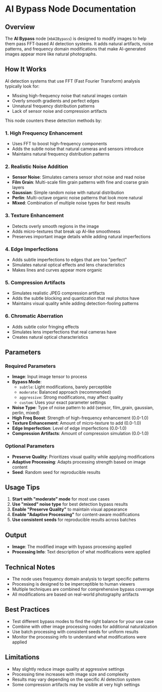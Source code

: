 # AI Bypass Node Documentation

## Overview

The **AI Bypass** node (`mbAIBypass`) is designed to modify images to help them pass FFT-based AI detection systems. It adds natural artifacts, noise patterns, and frequency domain modifications that make AI-generated images appear more like natural photographs.

## How It Works

AI detection systems that use FFT (Fast Fourier Transform) analysis typically look for:
- Missing high-frequency noise that natural images contain
- Overly smooth gradients and perfect edges
- Unnatural frequency distribution patterns
- Lack of sensor noise and compression artifacts

This node counters these detection methods by:

### 1. **High Frequency Enhancement**
- Uses FFT to boost high-frequency components
- Adds the subtle noise that natural cameras and sensors introduce
- Maintains natural frequency distribution patterns

### 2. **Realistic Noise Addition**
- **Sensor Noise**: Simulates camera sensor shot noise and read noise
- **Film Grain**: Multi-scale film grain patterns with fine and coarse grain layers
- **Gaussian**: Simple random noise with natural distribution  
- **Perlin**: Multi-octave organic noise patterns that look more natural
- **Mixed**: Combination of multiple noise types for best results

### 3. **Texture Enhancement**
- Detects overly smooth regions in the image
- Adds micro-textures that break up AI-like smoothness
- Preserves important image details while adding natural imperfections

### 4. **Edge Imperfections**
- Adds subtle imperfections to edges that are too "perfect"
- Simulates natural optical effects and lens characteristics
- Makes lines and curves appear more organic

### 5. **Compression Artifacts**
- Simulates realistic JPEG compression artifacts
- Adds the subtle blocking and quantization that real photos have
- Maintains visual quality while adding detection-fooling patterns

### 6. **Chromatic Aberration**
- Adds subtle color fringing effects
- Simulates lens imperfections that real cameras have
- Creates natural optical characteristics

## Parameters

### Required Parameters

- **Image**: Input image tensor to process
- **Bypass Mode**: 
  - `subtle`: Light modifications, barely perceptible
  - `moderate`: Balanced approach (recommended)
  - `aggressive`: Strong modifications, may affect quality
  - `custom`: Uses your exact parameter settings
- **Noise Type**: Type of noise pattern to add (sensor, film_grain, gaussian, perlin, mixed)
- **High Freq Boost**: Strength of high-frequency enhancement (0.0-1.0)
- **Texture Enhancement**: Amount of micro-texture to add (0.0-1.0)
- **Edge Imperfection**: Level of edge imperfections (0.0-1.0)
- **Compression Artifacts**: Amount of compression simulation (0.0-1.0)

### Optional Parameters

- **Preserve Quality**: Prioritizes visual quality while applying modifications
- **Adaptive Processing**: Adapts processing strength based on image content
- **Seed**: Random seed for reproducible results

## Usage Tips

1. **Start with "moderate" mode** for most use cases
2. **Use "mixed" noise type** for best detection bypass results
3. **Enable "Preserve Quality"** to maintain visual appearance
4. **Enable "Adaptive Processing"** for content-aware modifications
5. **Use consistent seeds** for reproducible results across batches

## Output

- **Image**: The modified image with bypass processing applied
- **Processing Info**: Text description of what modifications were applied

## Technical Notes

- The node uses frequency domain analysis to target specific patterns
- Processing is designed to be imperceptible to human viewers
- Multiple techniques are combined for comprehensive bypass coverage
- All modifications are based on real-world photography artifacts

## Best Practices

- Test different bypass modes to find the right balance for your use case
- Combine with other image processing nodes for additional naturalization
- Use batch processing with consistent seeds for uniform results
- Monitor the processing info to understand what modifications were applied

## Limitations

- May slightly reduce image quality at aggressive settings
- Processing time increases with image size and complexity
- Results may vary depending on the specific AI detection system
- Some compression artifacts may be visible at very high settings
